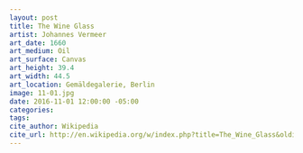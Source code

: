 ```yaml
---
layout: post
title: The Wine Glass
artist: Johannes Vermeer
art_date: 1660
art_medium: Oil
art_surface: Canvas
art_height: 39.4
art_width: 44.5
art_location: Gemäldegalerie, Berlin
image: 11-01.jpg
date: 2016-11-01 12:00:00 -05:00
categories:
tags: 
cite_author: Wikipedia
cite_url: http://en.wikipedia.org/w/index.php?title=The_Wine_Glass&oldid=596263641
---
```

